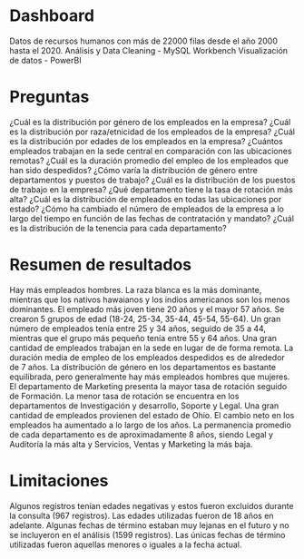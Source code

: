 # Dashboard
Datos de recursos humanos con más de 22000 filas desde el año 2000 hasta el 2020. 
Análisis y Data Cleaning - MySQL Workbench 
Visualización de datos - PowerBI
# Preguntas
¿Cuál es la distribución por género de los empleados en la empresa?
¿Cuál es la distribución por raza/etnicidad de los empleados de la empresa?
¿Cuál es la distribución por edades de los empleados en la empresa?
¿Cuántos empleados trabajan en la sede central en comparación con las ubicaciones remotas?
¿Cuál es la duración promedio del empleo de los empleados que han sido despedidos?
¿Cómo varía la distribución de género entre departamentos y puestos de trabajo?
¿Cuál es la distribución de los puestos de trabajo en la empresa?
¿Qué departamento tiene la tasa de rotación más alta?
¿Cuál es la distribución de empleados en todas las ubicaciones por estado?
¿Cómo ha cambiado el número de empleados de la empresa a lo largo del tiempo en función de las fechas de contratación y mandato?
¿Cuál es la distribución de la tenencia para cada departamento?
# Resumen de resultados
Hay más empleados hombres.
La raza blanca es la más dominante, mientras que los nativos hawaianos y los indios americanos son los menos dominantes.
El empleado más joven tiene 20 años y el mayor 57 años.
Se crearon 5 grupos de edad (18-24, 25-34, 35-44, 45-54, 55-64). Un gran número de empleados tenía entre 25 y 34 años, seguido de 35 a 44, mientras que el grupo más pequeño tenía entre 55 y 64 años.
Una gran cantidad de empleados trabajan en la sede en lugar de de forma remota.
La duración media de empleo de los empleados despedidos es de alrededor de 7 años.
La distribución de género en los departamentos es bastante equilibrada, pero generalmente hay más empleados hombres que mujeres.
El departamento de Marketing presenta la mayor tasa de rotación seguido de Formación. La menor tasa de rotación se encuentra en los departamentos de Investigación y desarrollo, Soporte y Legal.
Una gran cantidad de empleados provienen del estado de Ohio.
El cambio neto en los empleados ha aumentado a lo largo de los años.
La permanencia promedio de cada departamento es de aproximadamente 8 años, siendo Legal y Auditoría la más alta y Servicios, Ventas y Marketing la más baja.
# Limitaciones
Algunos registros tenían edades negativas y estos fueron excluidos durante la consulta (967 registros). Las edades utilizadas fueron de 18 años en adelante.
Algunas fechas de término estaban muy lejanas en el futuro y no se incluyeron en el análisis (1599 registros). Las únicas fechas de término utilizadas fueron aquellas menores o iguales a la fecha actual.

